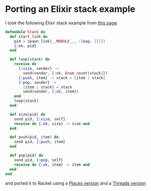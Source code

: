 # Porting an Elixir stack example
I took the following Elixir stack example from [this page](https://blog.codeship.com/statefulness-in-elixir/)

```elixir
defmodule Stack do
  def start_link do
    pid = spawn_link(__MODULE__, :loop, [[]])
    {:ok, pid}
  end

  def loop(stack) do
    receive do
      {:size, sender} -> 
        send(sender, {:ok, Enum.count(stack)})
      {:push, item} -> stack = [item | stack]
      {:pop, sender} ->
        [item | stack] = stack
        send(sender, {:ok, item})
    end
    loop(stack)
  end

  def size(pid) do
    send pid, {:size, self}
    receive do {:ok, size} -> size end
  end

  def push(pid, item) do
    send pid, {:push, item}
  end

  def pop(pid) do
    send pid, {:pop, self}
    receive do {:ok, item} -> item end
  end
end
```

and ported it to Racket using a [Places version](https://github.com/lojic/LearningRacket/blob/master/exercism.io/elixir-stack/stack.rkt) and a [Threads version](https://github.com/lojic/LearningRacket/blob/master/exercism.io/elixir-stack/stack-threads.rkt)